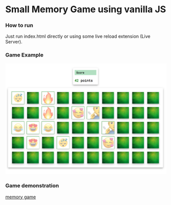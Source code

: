 # Small Memory Game using vanilla JS

### How to run

Just run index.html directly or using some live reload extension (Live Server).

### Game Example

![](./src/assets/images/memory-game-example.png)

### Game demonstration

[memory game](https://dominguetigs.github.io/memory-game/)
